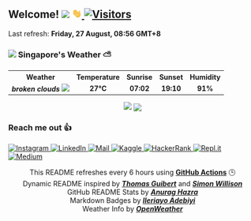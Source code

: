 <h2>Welcome! <img src="https://emojis.slackmojis.com/emojis/images/1531849430/4246/blob-sunglasses.gif?1531849430" width="25 px"/> <img src="https://raw.githubusercontent.com/ABSphreak/ABSphreak/master/gifs/Hi.gif" width="20px" /><a href="https://github.com/RussellDash332"> <img src="https://visitor-badge.laobi.icu/badge?page_id=RussellDash332" alt="Visitors"></a></h2>
Last refresh: <b>Friday, 27 August, 08:56 GMT+8</b>

<h3><img src="https://image.flaticon.com/icons/svg/197/197496.svg" width="13"/> Singapore's Weather ⛅</h3>

<table>
  <tr>
    <th>Weather</th>
    <th>Temperature</th>
    <th>Sunrise</th>
    <th>Sunset</th>
    <th>Humidity</th>
  </tr>
  <tr style="text-align:center">
    <td><b><i>broken clouds</i></b> <img width="30" src=http:&#x2F;&#x2F;openweathermap.org&#x2F;img&#x2F;w&#x2F;04d.png></td>
    <td><b>27°C</b></td>
    <td><b>07:02</b></td>
    <td><b>19:10</b></td>
    <td><b>91%</b></td>
  </tr>
</table>

<div align="center">
  <img align="top" src="https://github-readme-stats.vercel.app/api?username=RussellDash332&count_private=true&hide_rank=true&show_icons=true&theme=react&include_all_commits=true&title_color=dd58c1&icon_color=dd58c1&custom_title=My GitHub Stats" />
  <img align="center" src="https://github-readme-stats.vercel.app/api/top-langs/?username=RussellDash332&hide=jupyter%20notebook&langs_count=10&theme=react&hide_rank=true&layout=compact&exclude_repo=nusmods&title_color=dd58c1"/>
</div>
<h3>Reach me out 👍</h3>
<p>
<a href="https://www.instagram.com/russellsaerang2702/">
  <img alt="Instagram" src="https://img.shields.io/badge/Instagram-E4405F?style=for-the-badge&logo=instagram&logoColor=white"/>
</a>
<a href="https://www.linkedin.com/in/nicholasrussellsaerang/">
  <img alt="LinkedIn" src="https://img.shields.io/badge/linkedin%20-%230077B5.svg?&style=for-the-badge&logo=linkedin&logoColor=white"/>
</a>
<a href="mailto:russellsaerang@gmail.com">
  <img alt="Mail" src="https://img.shields.io/badge/Gmail-D14836?style=for-the-badge&logo=gmail&logoColor=white"/>
</a>
<a href="https://www.kaggle.com/russellsaerang">
  <img alt="Kaggle" src="https://img.shields.io/badge/Kaggle-20BEFF?style=for-the-badge&logo=Kaggle&logoColor=white"/>
</a>
<a href="https://www.hackerrank.com/russellsaerang">
  <img alt="HackerRank" src="https://img.shields.io/badge/-Hackerrank-2EC866?style=for-the-badge&logo=HackerRank&logoColor=white"/>
</a>
<a href="https://replit.com/@russellsaerang">
  <img alt="Repl.it" src="https://img.shields.io/badge/replit-667881?style=for-the-badge&logo=replit&logoColor=white"/>
</a>
<a href="https://medium.com/@russellsaerang">
  <img alt="Medium" src="https://img.shields.io/badge/Medium-%23000000.svg?style=for-the-badge&logo=Medium&logoColor=white"/>
</a>
</p>

<div align="center">
  This README refreshes every 6 hours using <b><a href="https://github.com/features/actions">GitHub Actions</a></b> 🕒
  <br>Dynamic README inspired by <b><i><a href="https://github.com/thmsgbrt/thmsgbrt">Thomas Guibert</a></i></b> and <b><i><a href="https://github.com/simonw/simonw">Simon Willison</a></i></b>
  <br>GitHub README Stats by <b><i><a href="https://github.com/anuraghazra/github-readme-stats">Anurag Hazra</a></i></b>
  <br>Markdown Badges by <b><i><a href="https://github.com/Ileriayo/markdown-badges">Ileriayo Adebiyi</a></i></b>
  <br>Weather Info by <b><i><a href="https://openweathermap.org/api">OpenWeather</a></i></b>
</div>

